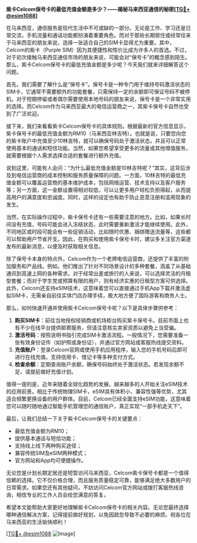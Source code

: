 **紫卡Celcom保号卡的最低充值金额是多少？——揭秘马来西亚通信的秘密[[TG💪+ @esim1088](https://t.me/s/esim1088)]**

在马来西亚，通信服务是现代生活中不可或缺的一部分。无论是工作、学习还是日常交流，手机流量和通话功能都扮演着重要角色。而对于那些长期居住或经常往来于马来西亚的朋友来说，选择一张适合自己的SIM卡显得尤为重要。其中，Celcom的紫卡（Purple SIM）因为其便捷性和性价比成为许多人的首选。不过，对于初次接触马来西亚通信市场的朋友来说，可能会对“保号卡”的概念感到陌生。那么，紫卡Celcom保号卡的最低充值金额是多少呢？今天我们就来详细解答这个问题。

首先，我们需要了解什么是“保号卡”。保号卡是一种专门用于维持号码激活状态的SIM卡，它通常不需要额外的功能套餐，只需保持一定的余额即可保证号码不被停机。对于短期停留或者偶尔需要使用本地号码的朋友来说，保号卡是一个非常实用的选择。而Celcom作为马来西亚最大的电信运营商之一，其紫卡保号卡自然也受到了广泛欢迎。

接下来，我们来看看紫卡Celcom保号卡的具体规则。根据最新的官方信息显示，紫卡保号卡的最低充值金额为RM10（马来西亚林吉特）。也就是说，只要您向您的紫卡账户中充值至少10林吉特，就可以确保号码处于激活状态，并且可以正常使用基本的通话和短信功能。当然，如果您希望享受更多的流量或其他增值服务，就需要根据个人需求选择合适的套餐进行额外充值。

说到这里，可能有人会问：“为什么最低充值金额是10林吉特呢？”其实，这背后涉及到电信运营商的成本控制和服务质量保障的问题。一方面，10林吉特的最低充值金额可以覆盖运营商的基本维护成本，包括网络运营、技术支持以及客户服务等；另一方面，这一金额设置得相对较低，可以让更多用户轻松负担得起，从而提高用户的满意度和忠诚度。同时，这样的设定也有助于防止恶意注册和滥用现象的发生。

当然，在实际操作过程中，紫卡保号卡还有一些需要注意的地方。比如，如果长时间没有充值，号码可能会进入冻结状态，此时需要重新激活才能继续使用。此外，不同地区或时段可能会有一些促销活动，比如限时优惠、捆绑赠送流量等，这些都可以帮助用户节省开支。因此，在购买和使用紫卡保号卡时，建议多关注官方渠道发布的最新消息，以便及时获取相关信息。

除了保号卡本身的特点外，Celcom作为一个老牌电信运营商，还提供了丰富的附加服务和产品线。例如，他们推出了针对不同场景设计的多种套餐，涵盖了从基础通讯到高速上网的各种需求。对于经常出差或旅行的人来说，可以选择灵活的月租型套餐；而对于学生党或预算有限的用户，则有经济实惠的日租型方案可供选择。此外，Celcom还支持eSIM技术，这意味着您可以直接通过手机App下载并激活虚拟SIM卡，无需亲自前往实体门店办理手续，极大地方便了国际游客和商务人士。

那么，如何快速开通并使用紫卡Celcom保号卡呢？以下是具体步骤供参考：

1. **购买SIM卡**：前往当地授权经销商或机场柜台购买紫卡保号卡。目前市面上也有不少在线平台提供邮寄服务，但请注意核实卖家资质以避免上当受骗。
2. **激活号码**：按照说明书指引完成SIM卡激活流程。一般情况下，您需要准备一张有效身份证件（如护照或身份证），并通过官方网站或客服热线提交资料。
3. **充值账户**：登录Celcom官网或使用手机应用程序，输入您的手机号码后即可进行在线充值。支持信用卡、借记卡等多种支付方式。
4. **检查余额**：定期查询账户余额，确保号码始终处于激活状态。若发现余额不足，请提前做好充值计划。

值得一提的是，近年来随着全球化趋势的发展，越来越多的人开始关注eSIM技术的应用前景。相比于传统物理SIM卡，eSIM具有体积小、兼容性强等优势，尤其适合频繁更换设备的用户群体。目前，Celcom已经全面支持eSIM功能，这意味着您可以随时随地通过智能手机管理您的通信账户，真正实现“一部手机走天下”。

最后，让我们总结一下关于紫卡Celcom保号卡的关键要点：
- 最低充值金额为RM10；
- 提供基本通话与短信功能；
- 支持线上线下两种购买途径；
- 兼容传统SIM及eSIM两种模式；
- 官方网站和App均可便捷操作。

无论您是计划长期定居还是短暂访问马来西亚，Celcom紫卡保号卡都是一个值得信赖的选择。它不仅价格合理，而且服务质量稳定可靠，能够满足绝大多数用户的日常需求。如果您还有其他疑问，不妨访问Celcom官方网站或拨打客服热线咨询，相信专业的工作人员会给您满意的答复。

希望本文能帮助大家更好地理解紫卡Celcom保号卡的相关内容。无论您最终选择哪种通信解决方案，记得提前做好规划，以免因疏忽导致不必要的麻烦。祝各位在马来西亚的生活愉快顺利！

[[TG💪+ @esim1088](https://t.me/s/esim1088) ![Image](https://i.postimg.cc/4NQfJmqS/Snipaste-2025-05-13-00-14-12.png)]